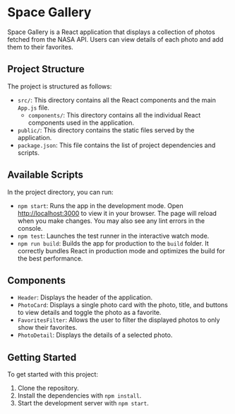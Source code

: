 # Space Gallery

Space Gallery is a React application that displays a collection of photos fetched from the NASA API. Users can view details of each photo and add them to their favorites.

## Project Structure

The project is structured as follows:

- `src/`: This directory contains all the React components and the main `App.js` file.
  - `components/`: This directory contains all the individual React components used in the application.
- `public/`: This directory contains the static files served by the application.
- `package.json`: This file contains the list of project dependencies and scripts.

## Available Scripts

In the project directory, you can run:

- `npm start`: Runs the app in the development mode. Open [http://localhost:3000](http://localhost:3000) to view it in your browser. The page will reload when you make changes. You may also see any lint errors in the console.
- `npm test`: Launches the test runner in the interactive watch mode.
- `npm run build`: Builds the app for production to the `build` folder. It correctly bundles React in production mode and optimizes the build for the best performance.

## Components

- `Header`: Displays the header of the application.
- `PhotoCard`: Displays a single photo card with the photo, title, and buttons to view details and toggle the photo as a favorite.
- `FavoritesFilter`: Allows the user to filter the displayed photos to only show their favorites.
- `PhotoDetail`: Displays the details of a selected photo.

## Getting Started

To get started with this project:

1. Clone the repository.
2. Install the dependencies with `npm install`.
3. Start the development server with `npm start`.